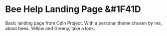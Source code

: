 # Bee Help Landing Page &#1F41D

Basic landing page from Odin Project. With a personal theme chosen by me, about bees. Yellow and Greeny, take a look.
